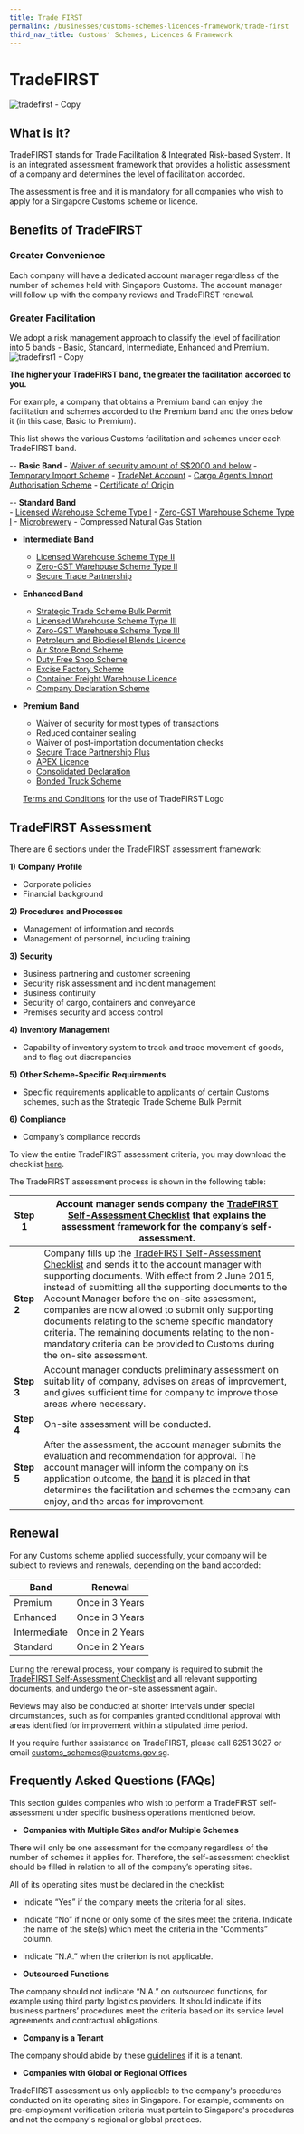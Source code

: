 ```yaml
---
title: Trade FIRST
permalink: /businesses/customs-schemes-licences-framework/trade-first
third_nav_title: Customs' Schemes, Licences & Framework
---
```

# TradeFIRST

![tradefirst - Copy](https://www.customs.gov.sg/-/media/cus/images/business/tradefirst---copy.jpg)
## What is it?

TradeFIRST stands for Trade Facilitation & Integrated Risk-based System. It is an integrated assessment framework that provides a holistic assessment of a company and determines the level of facilitation accorded.

The assessment is free and it is mandatory for all companies who wish to apply for a Singapore Customs scheme or licence.

## Benefits of TradeFIRST

### Greater Convenience
Each company will have a dedicated account manager regardless of the number of schemes held with Singapore Customs. The account manager will follow up with the company reviews and TradeFIRST renewal.

### Greater Facilitation
We adopt a risk management approach to classify the level of facilitation into 5 bands - Basic, Standard, Intermediate, Enhanced and Premium.
![tradefirst1 - Copy](https://www.customs.gov.sg/-/media/cus/images/business/tradefirst1---copy.jpg)

**The higher your TradeFIRST band, the greater the facilitation accorded to you.**

For example,  a company that obtains a Premium band can enjoy the facilitation and schemes accorded to the Premium band and the ones below it (in this case, Basic to Premium).

This list shows the various Customs facilitation and schemes under each TradeFIRST band.

--   **Basic Band**
    -   [Waiver of security amount of S$2000 and below](https://www.customs.gov.sg/-/media/cus/files/circulars/corp/2010/cir19201015nov2010.pdf)
    -   [Temporary Import Scheme](https://www.customs.gov.sg/businesses/importing-goods/temporary-import-scheme)
    -   [TradeNet Account](https://www.customs.gov.sg/about-us/national-single-window/tradenet)
    -   [Cargo Agent’s Import Authorisation Scheme](https://www.customs.gov.sg/businesses/customs-schemes-licences-framework/cargo-agents-import-authorisation-caia-scheme)
    -   [Certificate of Origin](https://www.customs.gov.sg/businesses/exporting-goods/certificates-of-origin)
    
--   **Standard Band**  
    -   [Licensed Warehouse Scheme Type I](https://www.customs.gov.sg/businesses/customs-schemes-licences-framework/licensed-warehouse-scheme)
    -   [Zero-GST Warehouse Scheme Type I](https://www.customs.gov.sg/businesses/customs-schemes-licences-framework/zero-gst-warehouse-scheme)
    -   [Microbrewery](https://www.customs.gov.sg/businesses/customs-schemes-licences-framework/excise-factory-scheme)
    -   Compressed Natural Gas Station
  
-   **Intermediate Band**
    
    -   [Licensed Warehouse Scheme Type II](https://www.customs.gov.sg/businesses/customs-schemes-licences-framework/licensed-warehouse-scheme)
    -   [Zero-GST Warehouse Scheme Type II](https://www.customs.gov.sg/businesses/customs-schemes-licences-framework/zero-gst-warehouse-scheme)
    -   [Secure Trade Partnership](https://www.customs.gov.sg/businesses/customs-schemes-licences-framework/secure-trade-partnership-stp)
-   **Enhanced Band**
    
    -   [Strategic Trade Scheme Bulk Permit](https://www.customs.gov.sg/businesses/strategic-goods-control/permit-and-registration-requirements/bulk-permit-export-transhipment-and-intangible-transfer-of-technology)
    -   [Licensed Warehouse Scheme Type III](https://www.customs.gov.sg/businesses/customs-schemes-licences-framework/licensed-warehouse-scheme)
    -   [Zero-GST Warehouse Scheme Type III](https://www.customs.gov.sg/businesses/customs-schemes-licences-framework/zero-gst-warehouse-scheme)
    -   [Petroleum and Biodiesel Blends Licence](https://www.customs.gov.sg/businesses/customs-schemes-licences-framework/petroleum-licences)
    -   [Air Store Bond Scheme](https://www.customs.gov.sg/businesses/customs-schemes-licences-framework/air-store-bond-scheme)
    -   [Duty Free Shop Scheme](https://www.customs.gov.sg/businesses/customs-schemes-licences-framework/duty-free-shop-scheme)
    -   [Excise Factory Scheme](https://www.customs.gov.sg/businesses/customs-schemes-licences-framework/excise-factory-scheme)
    -   [Container Freight Warehouse Licence](https://www.customs.gov.sg/businesses/customs-schemes-licences-framework/container-freight-warehouse)
    -   [Company Declaration Scheme](https://www.customs.gov.sg/businesses/customs-schemes-licences-framework/company-declaration-scheme)
-   **Premium Band**
    
    -   Waiver of security for most types of transactions
    -   Reduced container sealing
    -   Waiver of post-importation documentation checks
    -   [Secure Trade Partnership Plus](https://www.customs.gov.sg/businesses/customs-schemes-licences-framework/secure-trade-partnership-stp)
    -   [APEX Licence](https://www.customs.gov.sg/businesses/customs-schemes-licences-framework/apex-licence)
    -   [Consolidated Declaration](https://www.customs.gov.sg/businesses/customs-schemes-licences-framework/consolidated-declaration)
    -   [Bonded Truck Scheme](https://www.customs.gov.sg/businesses/customs-schemes-licences-framework/bonded-truck-scheme)
    
    [Terms and Conditions](https://www.customs.gov.sg/-/media/cus/files/business/customs-schemes-licences-framework/as-part-of-the-benefits-for-having-attained-the-premium-band-under-tradefirst.docx)  for the use of TradeFIRST Logo
    
## TradeFIRST Assessment

There are 6 sections under the TradeFIRST assessment framework:

**1)** **Company Profile**

-   Corporate policies
-   Financial background

**2)** **Procedures and Processes**

-   Management of information and records
-   Management of personnel, including training

**3)** **Security**

-   Business partnering and customer screening
-   Security risk assessment and incident management
-   Business continuity
-   Security of cargo, containers and conveyance
-   Premises security and access control

**4)** **Inventory Management**

-   Capability of inventory system to track and trace movement of goods, and to flag out discrepancies

**5)** **Other Scheme-Specific Requirements**

-   Specific requirements applicable to applicants of certain Customs schemes, such as the Strategic Trade Scheme Bulk Permit

**6)** **Compliance**

-   Company’s compliance records

To view the entire TradeFIRST assessment criteria, you may download the checklist  [here](https://www.customs.gov.sg/-/media/31may2019-final-tradefirst-selfassessment-checklist-approved-.xlsx).

The TradeFIRST assessment process is shown in the following table:

| **Step 1**  | Account manager sends company the  [TradeFIRST Self-Assessment Checklist](https://www.customs.gov.sg/-/media/31may2019-final-tradefirst-selfassessment-checklist-approved-.xlsx)  that explains the assessment framework for the company’s self-assessment. |
|--|--|
| **Step 2** | Company fills up the  [TradeFIRST Self-Assessment Checklist](https://www.customs.gov.sg/-/media/31may2019-final-tradefirst-selfassessment-checklist-approved-.xlsx)  and sends it to the account manager with supporting documents.  With effect from 2 June 2015, instead of submitting all the supporting documents to the Account Manager before the on-site assessment, companies are now allowed to submit only supporting documents relating to the scheme specific mandatory criteria. The remaining documents relating to the non-mandatory criteria can be provided to Customs during the on-site assessment.|
| **Step 3** | Account manager conducts preliminary assessment on suitability of company, advises on areas of improvement, and gives sufficient time for company to improve those areas where necessary. |
| **Step 4** | On-site assessment will be conducted. |
| **Step 5** | After the assessment, the account manager submits the evaluation and recommendation for approval. The account manager will inform the company on its application outcome, the  [band](https://www.customs.gov.sg/businesses/customs-schemes-licences-framework/tradefirst#band) it is placed in that determines the facilitation and schemes the company can enjoy, and the areas for improvement. | 

## Renewal

For any Customs scheme applied successfully, your company will be subject to reviews and renewals, depending on the band accorded:

| Band | Renewal |
|--|--|
| Premium | Once in 3 Years |
| Enhanced| Once in 3 Years |
| Intermediate | Once in 2 Years |
| Standard | Once in 2 Years |

During the renewal process, your company is required to submit the  [TradeFIRST Self-Assessment Checklist](https://www.customs.gov.sg/-/media/31may2019-final-tradefirst-selfassessment-checklist-approved-.xlsx)  and all relevant supporting documents, and undergo the on-site assessment again.

Reviews may also be conducted at shorter intervals under special circumstances, such as for companies granted conditional approval with areas identified for improvement within a stipulated time period.

If you require further assistance on TradeFIRST, please call 6251 3027 or email  [customs_schemes@customs.gov.sg](mailto:customs_schemes@customs.gov.sg).

## Frequently Asked Questions (FAQs)

This section guides companies who wish to perform a TradeFIRST self-assessment under specific business operations mentioned below.

-   **Companies with Multiple Sites and/or Multiple Schemes**

There will only be one assessment for the company regardless of the number of schemes it applies for. Therefore, the self-assessment checklist should be filled in relation to all of the company’s operating sites.

All of its operating sites must be declared in the checklist:

-   Indicate “Yes” if the company meets the criteria for all sites.
-   Indicate “No” if none or only some of the sites meet the criteria. Indicate the name of the site(s) which meet the criteria in the “Comments” column.
-   Indicate “N.A.” when the criterion is not applicable.

-   **Outsourced Functions**

The company should not indicate “N.A.” on outsourced functions, for example using third party logistics providers. It should indicate if its business partners’ procedures meet the criteria based on its service level agreements and contractual obligations.

-   **Company is a Tenant**

The company should abide by these  [guidelines](https://www.customs.gov.sg/-/media/cus/files/business/customs-schemes-licences-framework/selfassessmtguidelines.doc)  if it is a tenant.

-   **Companies with Global or Regional Offices**

TradeFIRST assessment us only applicable to the company's procedures conducted on its operating sites in Singapore. For example, comments on pre-employment verification criteria must pertain to Singapore's procedures and not the company's regional or global practices. 
